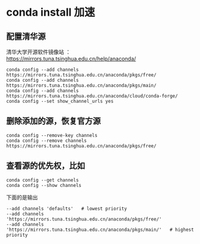 # conda install 加速

## 配置清华源

清华大学开源软件镜像站 ：https://mirrors.tuna.tsinghua.edu.cn/help/anaconda/

```
conda config --add channels https://mirrors.tuna.tsinghua.edu.cn/anaconda/pkgs/free/
conda config --add channels https://mirrors.tuna.tsinghua.edu.cn/anaconda/pkgs/main/
conda config --add channels https://mirrors.tuna.tsinghua.edu.cn/anaconda/cloud/conda-forge/
conda config --set show_channel_urls yes
```

## 删除添加的源，恢复官方源

```
conda config --remove-key channels
conda config --remove channels https://mirrors.tuna.tsinghua.edu.cn/anaconda/pkgs/free/
```

## 查看源的优先权，比如

```
conda config --get channels
conda config --show channels
```

下面的是输出
```
--add channels 'defaults'   # lowest priority
--add channels 'https://mirrors.tuna.tsinghua.edu.cn/anaconda/pkgs/free/'
--add channels 'https://mirrors.tuna.tsinghua.edu.cn/anaconda/pkgs/main/'   # highest priority
```
